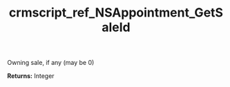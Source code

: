 ﻿---
title: crmscript_ref_NSAppointment_GetSaleId
description: Integer NSAppointment.GetSaleId()
intellisense: NSAppointment.GetSaleId
keywords: NSAppointment, GetSaleId
so.topic: reference
---

Owning sale, if any (may be 0)

**Returns:** Integer



